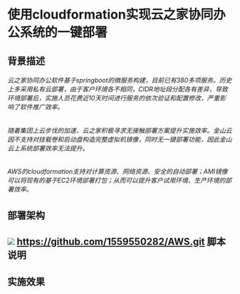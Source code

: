 使用cloudformation实现云之家协同办公系统的一键部署</br>
============================================
背景描述<br>
-----------
###### 云之家协同办公软件基于springboot的微服务构建，目前已有380多项服务。历史上多采用私有云部署，由于客户环境各不相同，CIDR地址段分配各有差异，导致环境部署后，实施人员花费近10天时间进行服务的依次验证和配置修改，严重影响了软件推广效率。<br>
###### 随着集团上云步伐的加速，云之家积极寻求无接触部署方案提升实施效率。金山云因不支持对挂载卷和启动盘构造完整虚拟机镜像，同时无一键部署功能，因此金山云上系统部署效率无法提升。
###### AWS的cloudformation支持对计算资源、网络资源、安全的自动部署；AMI镜像可以将现有的基于EC2环境部署打包；从而可以提升客户试用环境、生产环境的部署效率。
部署架构
-----------
![](https://github.com/1559550282) https://github.com/1559550282/AWS.git
脚本说明
----------
实施效果
----------
